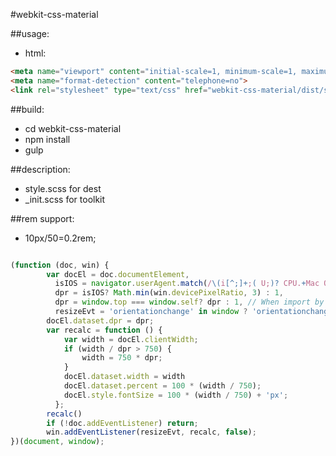 #webkit-css-material

##usage:
+ html:
```html
<meta name="viewport" content="initial-scale=1, minimum-scale=1, maximum-scale=1, user-scalable=no, width=device-width">
<meta name="format-detection" content="telephone=no">
<link rel="stylesheet" type="text/css" href="webkit-css-material/dist/style.css"/>
```

##build:
+ cd webkit-css-material
+ npm install 
+ gulp

##description:
+ style.scss for dest
+ _init.scss for toolkit

##rem support:
+ 10px/50=0.2rem;

```javascript

(function (doc, win) {
        var docEl = doc.documentElement,
          isIOS = navigator.userAgent.match(/\(i[^;]+;( U;)? CPU.+Mac OS X/),
          dpr = isIOS? Math.min(win.devicePixelRatio, 3) : 1,
          dpr = window.top === window.self? dpr : 1, // When import by iframe,prevent scale.
          resizeEvt = 'orientationchange' in window ? 'orientationchange' : 'resize';
        docEl.dataset.dpr = dpr;
        var recalc = function () {
            var width = docEl.clientWidth;
            if (width / dpr > 750) {
                width = 750 * dpr;
            }
            docEl.dataset.width = width
            docEl.dataset.percent = 100 * (width / 750);
            docEl.style.fontSize = 100 * (width / 750) + 'px';
          };
        recalc()
        if (!doc.addEventListener) return;
        win.addEventListener(resizeEvt, recalc, false);
})(document, window);

```
